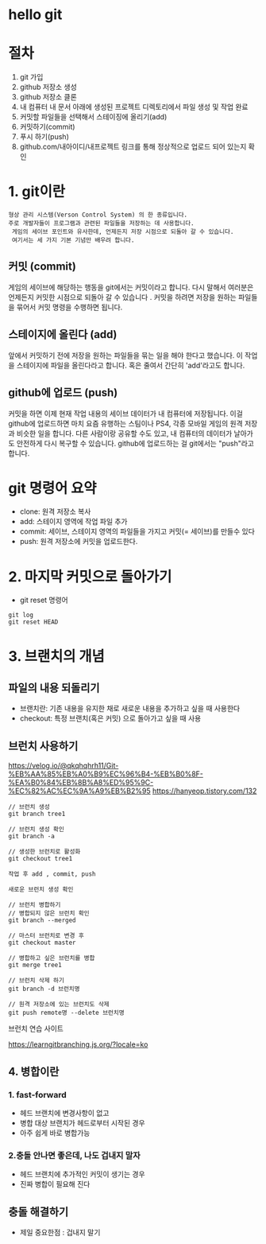 # hello git

# 절차
1. git 가입
2. github 저장소 생성
3. github 저장소 클론
4. 내 컴퓨터 내 문서 아래에 생성된 프로젝트 디렉토리에서 파일 생성 및 작업 완료
5. 커밋할 파일들을 선택해서 스테이징에 올리기(add)
6. 커밋하기(commit)
7. 푸시 하기(push)
8. github.com/내아이디/내프로젝트 링크를 통해 정상적으로 업로드 되어 있는지 확인


# 1. git이란
```
형상 관리 시스템(Verson Control System) 의 한 종류입니다. 
주로 개발자들이 프로그램과 관련된 파일들을 저장하는 데 사용합니다.
 게임의 세이브 포인트와 유사한데, 언제든지 저장 시점으로 되돌아 갈 수 있습니다. 
 여기서는 세 가지 기본 기념만 배우려 합니다.
```

## 커밋 (commit)
게임의 세이브에 해당하는 행동을 git에서는 커밋이라고 합니다. 다시 말해서 여러분은 언제든지 커밋한 시점으로 되돌아 갈 수 있습니다 . 커밋을 하려면 저장을 원하는 파일들을 묶어서 커밋 명령을 수행하면 됩니다.
## 스테이지에 올린다 (add)
앞에서 커밋하기 전에 저장을 원하는 파일들을 묶는 일을 해야 한다고 했습니다. 이 작업을 스테이지에 파일을 올린다라고 합니다. 혹은 줄여서 간단히 'add'라고도 합니다.
## github에 업로드 (push)
커밋을 하면 이제 현재 작업 내용의 세이브 데이터가 내 컴퓨터에 저장됩니다. 이걸 github에 업로드하면 마치 요즘 유행하는 스팀이나 PS4, 각종 모바일 게임의 원격 저장과 비슷한 일을 합니다. 다른 사람이랑 공유할 수도 있고, 내 컴퓨터의 데이터가 날아가도 안전하게 다시 복구할 수 있습니다. github에 업로드하는 걸 git에서는 "push"라고 합니다.

# git 명령어 요약
- clone: 원격 저장소 복사
- add: 스테이지 영역에 작업 파일 추가
- commit: 세이브, 스테이지 영역의 파일들을 가지고 커밋(= 세이브)를 만들수 있다
- push: 원격 저장소에 커밋을 업로드한다.

# 2. 마지막 커밋으로 돌아가기
- git reset 명령어
```
git log
git reset HEAD
```

# 3. 브랜치의 개념
## 파일의 내용 되돌리기
- 브랜치란: 기존 내용을 유지한 채로 새로운 내용을 추가하고 싶을 때 사용한다
- checkout: 특정 브랜치(혹은 커밋) 으로 돌아가고 싶을 때 사용

## 브런치 사용하기
https://velog.io/@qkqhqhrh11/Git-%EB%AA%85%EB%A0%B9%EC%96%B4-%EB%B0%8F-%EA%B0%84%EB%8B%A8%ED%95%9C-%EC%82%AC%EC%9A%A9%EB%B2%95
https://hanyeop.tistory.com/132
```
// 브런치 생성
git branch tree1

// 브런치 생성 확인
git branch -a

// 생성한 브런치로 활성화
git checkout tree1

작업 후 add , commit, push

새로운 브런치 생성 확인

// 브런치 병합하기
// 병합되지 않은 브런치 확인
git branch --merged

// 마스터 브런치로 변경 후
git checkout master

// 병합하고 싶은 브런치를 병합
git merge tree1

// 브런치 삭제 하기
git branch -d 브런치명

// 원격 저장소에 있는 브런치도 삭제
git push remote명 --delete 브런치명

```
브런치 연습 사이트

https://learngitbranching.js.org/?locale=ko
## 4. 병합이란
### 1. fast-forward
- 헤드 브랜치에 변경사항이 없고
- 병합 대상 브랜치가 헤드로부터 시작된 경우
- 아주 쉽게 바로 병합가능

### 2.충돌 안나면 좋은데, 나도 겁내지 말자
- 헤드 브랜치에 추가적인 커밋이 생기는 경우
- 진짜 병합이 필요해 진다

## 충돌 해결하기

- 제일 중요한점 : 겁내지 말기


